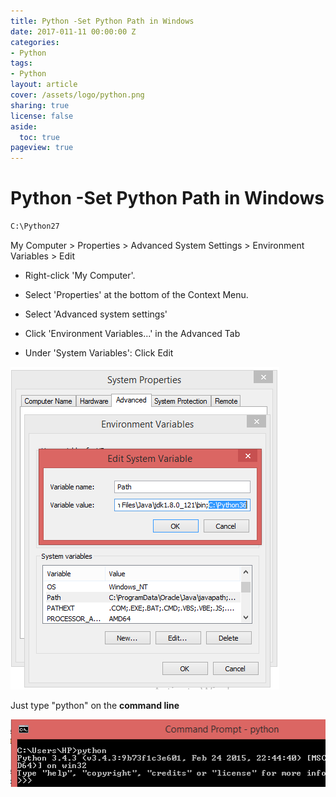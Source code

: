 ```yaml
---
title: Python -Set Python Path in Windows 
date: 2017-011-11 00:00:00 Z
categories:
- Python
tags:
- Python
layout: article
cover: /assets/logo/python.png
sharing: true
license: false
aside:
  toc: true
pageview: true
---
```


Python -Set Python Path in Windows
=============================================

```python
C:\Python27
```


My Computer > Properties > Advanced System Settings > Environment Variables > Edit

-   Right-click 'My Computer'.

-   Select 'Properties' at the bottom of the Context Menu.

-   Select 'Advanced system settings'

-   Click 'Environment Variables...' in the Advanced Tab

-   Under 'System Variables': Click Edit

![How to add to the pythonpath in windows](media/48a5c8de20639f60b0c8476fb3ae5122.png)

Just type "python" on the **command line**

![Python Download and install](media/27808eedbcec20ec1e960663c098dae0.png)
